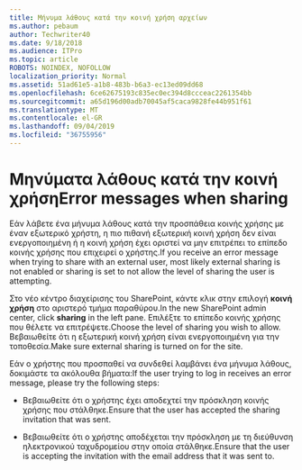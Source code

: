 ```yaml
---
title: Μήνυμα λάθους κατά την κοινή χρήση αρχείων
ms.author: pebaum
author: Techwriter40
ms.date: 9/18/2018
ms.audience: ITPro
ms.topic: article
ROBOTS: NOINDEX, NOFOLLOW
localization_priority: Normal
ms.assetid: 51ad61e5-a1b8-483b-b6a3-ec13ed09dd68
ms.openlocfilehash: 6ce62675193c835ec0ec394d8ccceac2261354bb
ms.sourcegitcommit: a65d196d00adb70045af5caca9828fe44b951f61
ms.translationtype: MT
ms.contentlocale: el-GR
ms.lasthandoff: 09/04/2019
ms.locfileid: "36755956"
---
```

# <a name="error-messages-when-sharing"></a><span data-ttu-id="128b2-102">Μηνύματα λάθους κατά την κοινή χρήση</span><span class="sxs-lookup"><span data-stu-id="128b2-102">Error messages when sharing</span></span>

<span data-ttu-id="128b2-103">Εάν λάβετε ένα μήνυμα λάθους κατά την προσπάθεια κοινής χρήσης με έναν εξωτερικό χρήστη, η πιο πιθανή εξωτερική κοινή χρήση δεν είναι ενεργοποιημένη ή η κοινή χρήση έχει οριστεί να μην επιτρέπει το επίπεδο κοινής χρήσης που επιχειρεί ο χρήστης.</span><span class="sxs-lookup"><span data-stu-id="128b2-103">If you receive an error message when trying to share with an external user, most likely external sharing is not enabled or sharing is set to not allow the level of sharing the user is attempting.</span></span>
  
<span data-ttu-id="128b2-104">Στο νέο κέντρο διαχείρισης του SharePoint, κάντε κλικ στην επιλογή **κοινή χρήση** στο αριστερό τμήμα παραθύρου.</span><span class="sxs-lookup"><span data-stu-id="128b2-104">In the  new SharePoint admin center, click **sharing** in the left pane.</span></span> <span data-ttu-id="128b2-105">Επιλέξτε το επίπεδο κοινής χρήσης που θέλετε να επιτρέψετε.</span><span class="sxs-lookup"><span data-stu-id="128b2-105">Choose the level of sharing you wish to allow.</span></span> <span data-ttu-id="128b2-106">Βεβαιωθείτε ότι η εξωτερική κοινή χρήση είναι ενεργοποιημένη για την τοποθεσία.</span><span class="sxs-lookup"><span data-stu-id="128b2-106">Make sure external sharing is turned on for the site.</span></span> 
  
<span data-ttu-id="128b2-107">Εάν ο χρήστης που προσπαθεί να συνδεθεί λαμβάνει ένα μήνυμα λάθους, δοκιμάστε τα ακόλουθα βήματα:</span><span class="sxs-lookup"><span data-stu-id="128b2-107">If the user trying to log in receives an error message, please try the following steps:</span></span>
  
- <span data-ttu-id="128b2-108">Βεβαιωθείτε ότι ο χρήστης έχει αποδεχτεί την πρόσκληση κοινής χρήσης που στάλθηκε.</span><span class="sxs-lookup"><span data-stu-id="128b2-108">Ensure that the user has accepted the sharing invitation that was sent.</span></span>
    
- <span data-ttu-id="128b2-109">Βεβαιωθείτε ότι ο χρήστης αποδέχεται την πρόσκληση με τη διεύθυνση ηλεκτρονικού ταχυδρομείου στην οποία στάλθηκε.</span><span class="sxs-lookup"><span data-stu-id="128b2-109">Ensure that the user is accepting the invitation with the email address that it was sent to.</span></span>
    

